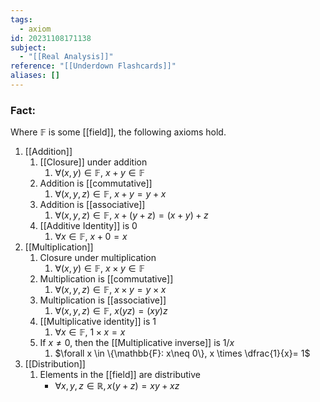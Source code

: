 ```yaml
---
tags:
  - axiom
id: 20231108171138
subject:
  - "[[Real Analysis]]"
reference: "[[Underdown Flashcards]]"
aliases: []
---
```

### Fact:
Where $\mathbb{F}$ is some [[field]], the following axioms hold.
1. [[Addition]]
	1. [[Closure]] under addition
		1. $\forall(x,y)\in \mathbb{F},\ x+y \in \mathbb{F}$
	2. Addition is [[commutative]]
		1. $\forall (x,y,z) \in \mathbb{F},\  x+y=y+x$
	3. Addition is [[associative]]
		1. $\forall(x,y,z) \in \mathbb{F},\ x+(y+z) = (x+y)+z$
	4. [[Additive Identity]] is $0$
		1. $\forall x \in \mathbb{F},\ x+0 = x$
2. [[Multiplication]]
	1. Closure under multiplication
		1. $\forall(x,y) \in \mathbb{F},\ x\times y\in \mathbb{F}$
	2. Multiplication is [[commutative]]
		1. $\forall (x,y,z) \in \mathbb{F},\ x \times y = y \times x$
	3. Multiplication is [[associative]]
		1. $\forall(x,y,z)\in \mathbb{F},\ x(yz) = (xy)z$
	4. [[Multiplicative identity]] is 1
		1. $\forall x \in \mathbb{F},\ 1 \times x = x$
	5. If $x\neq0$, then the [[Multiplicative inverse]] is $1/x$ 
		1. $\forall x \in \{\mathbb{F}: x\neq 0\}, x \times \dfrac{1}{x}= 1$
3. [[Distribution]]
	1. Elements in the [[field]] are distributive
		- $\forall x, y, z \in \mathbb{R}, x(y+z)=xy+xz$ 